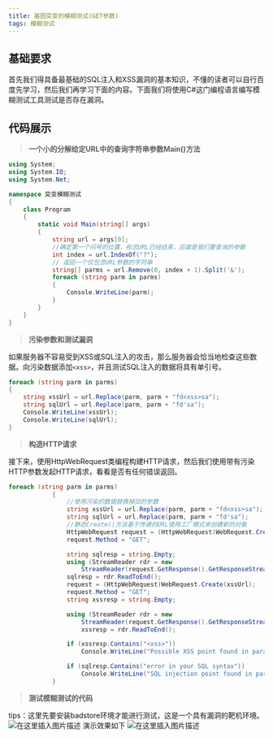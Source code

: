 ```yaml
---
title: 基因突变的模糊测试(GET参数)
tags: 模糊测试
---
```


## 基础要求
首先我们得具备最基础的SQL注入和XSS漏洞的基本知识，不懂的读者可以自行百度先学习，然后我们再学习下面的内容。下面我们将使用C#这门编程语言编写模糊测试工具测试是否存在漏洞。

## 代码展示

> **一个小的分解给定URL中的查询字符串参数Main()方法**

```csharp
using System;
using System.IO;
using System.Net;

namespace 突变模糊测试
{
    class Program
    {
        static void Main(string[] args)
        {
            string url = args[0];
            //确定第一个问号的位置，标志URL已经结束，后面是我们要查询的参数
            int index = url.IndexOf("?");
            // 返回一个仅包含URL参数的字符串
            string[] parms = url.Remove(0, index + 1).Split('&');
            foreach (string parm in parms)
            {
                Console.WriteLine(parm);
            }
        }
    }
}
```

> **污染参数和测试漏洞**
<!--more-->

如果服务器不容易受到XSS或SQL注入的攻击，那么服务器会恰当地检查这些数据。向污染数据添加`<xss>`，并且测试SQL注入的数据将具有单引号。

```csharp
foreach (string parm in parms)
{
	string xssUrl = url.Replace(parm, parm + "fd<xss>sa");
	string sqlUrl = url.Replace(parm, parm + "fd'sa");
	Console.WriteLine(xssUrl);
	Console.WriteLine(sqlUrl);
}
```

> **构造HTTP请求**

接下来，使用HttpWebRequest类编程构建HTTP请求，然后我们使用带有污染HTTP参数发起HTTP请求，看看是否有任何错误返回。

```csharp
foreach (string parm in parms)
            {
                //使用污染的数据替换掉旧的参数
                string xssUrl = url.Replace(parm, parm + "fd<xss>sa");
                string sqlUrl = url.Replace(parm, parm + "fd'sa");
                //静态Create()方法基于传递的URL使用工厂模式来创建新的对象
                HttpWebRequest request = (HttpWebRequest)WebRequest.Create(sqlUrl);
                request.Method = "GET";

                string sqlresp = string.Empty;
                using (StreamReader rdr = new
                    StreamReader(request.GetResponse().GetResponseStream()))
                sqlresp = rdr.ReadToEnd();
                request = (HttpWebRequest)WebRequest.Create(xssUrl);
                request.Method = "GET";
                string xssresp = string.Empty;

                using (StreamReader rdr = new
                    StreamReader(request.GetResponse().GetResponseStream()))
                    xssresp = rdr.ReadToEnd();

                if (xssresp.Contains("<xss>"))
                    Console.WriteLine("Possible XSS point found in parameter: " + parm);

                if (sqlresp.Contains("error in your SQL syntax"))
                    Console.WriteLine("SQL injection point found in parameter: " + parm);
            }
```

> **测试模糊测试的代码**

tips：这里先要安装badstore环境才能进行测试，这是一个具有漏洞的靶机环境。
![在这里插入图片描述](https://img-blog.csdnimg.cn/20210304114933562.png?x-oss-process=image/watermark,type_ZmFuZ3poZW5naGVpdGk,shadow_10,text_aHR0cHM6Ly9ibG9nLmNzZG4ubmV0L3dlaXhpbl80NTAwNzA3Mw==,size_16,color_FFFFFF,t_70)
演示效果如下
![在这里插入图片描述](https://img-blog.csdnimg.cn/20210304114955435.png)


